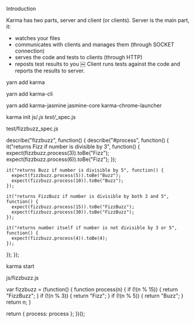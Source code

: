 Introduction

Karma has two parts, server and client (or clients).
Server is the main part, it:
* watches your files
* communicates with clients and manages them (through SOCKET connection)
* serves the code and tests to clients (through HTTP)
* reposts test results to you
￼
Client runs tests against the code and reports the results to server.


yarn add karma

yarn add karma-cli

yarn add karma-jasmine jasmine-core karma-chrome-launcher


karma init
js/*.js
test/*_spec.js

test/fizzbuzz_spec.js

describe("fizzbuzz", function() {
  describe("#process", function() {
    it("returns Fizz if number is divisible by 3", function() {
      expect(fizzbuzz.process(3)).toBe("Fizz");
      expect(fizzbuzz.process(6)).toBe("Fizz");
    });

    it("returns Buzz if number is divisible by 5", function() {
      expect(fizzbuzz.process(5)).toBe("Buzz");
      expect(fizzbuzz.process(10)).toBe("Buzz");
    });

    it("returns FizzBuzz if number is divisible by both 3 and 5", function() {
      expect(fizzbuzz.process(15)).toBe("FizzBuzz");
      expect(fizzbuzz.process(30)).toBe("FizzBuzz");
    });

    it("returns number itself if number is not divisible by 3 or 5", function() {
      expect(fizzbuzz.process(4)).toBe(4);
    });
  });
});

karma start

js/fizzbuzz.js

var fizzbuzz = (function() {
  function process(n) {
    if (!(n % 15)) {
      return "FizzBuzz";
    }
    if (!(n % 3)) {
      return "Fizz";
    }
    if (!(n % 5)) {
      return "Buzz";
    }
    return n;
  }

  return {
    process: process
  };
})();

